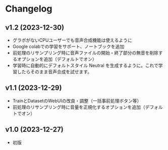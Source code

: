 # Changelog

## v1.2 (2023-12-30)

- グラボがないCPUユーザーでも音声合成機能は使えるように
- Google colabでの学習をサポート、ノートブックを追加
- 前処理のリサンプリング時に音声ファイルの開始・終了部分の無音を削除するオプションを追加（デフォルトでオン）
- 学習時に自動的にデフォルトスタイル Neutral を生成するように。これで学習したらそのまま音声合成を試せます。

## v1.1 (2023-12-29)
- TrainとDatasetのWebUIの改良・調整（一括事前処理ボタン等）
- 前処理のリサンプリング時に音量を正規化するオプションを追加（デフォルトでオン）

## v1.0 (2023-12-27)
- 初版
